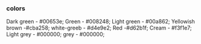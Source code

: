 ### colors

Dark green - #00653e;
Green - #008248;
Light green - #00a862;
Yellowish brown -#cba258;
white-greeb - #d4e9e2;
Red -#d62b1f;
Cream - #f3f1e7;
Light grey - #000000;
grey - #000000;
